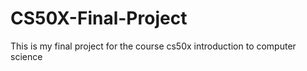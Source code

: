 # CS50X-Final-Project
This is my final project for the course cs50x introduction to computer science 
